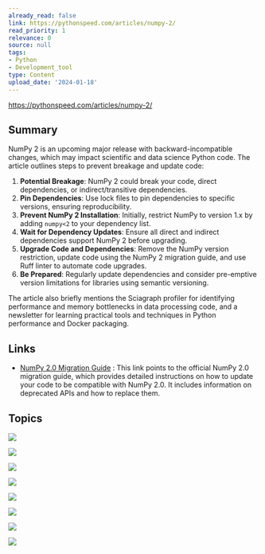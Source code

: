 ```yaml
---
already_read: false
link: https://pythonspeed.com/articles/numpy-2/
read_priority: 1
relevance: 0
source: null
tags:
- Python
- Development_tool
type: Content
upload_date: '2024-01-18'
---
```


https://pythonspeed.com/articles/numpy-2/
## Summary

NumPy 2 is an upcoming major release with backward-incompatible changes, which may impact scientific and data science Python code. The article outlines steps to prevent breakage and update code:

1. **Potential Breakage**: NumPy 2 could break your code, direct dependencies, or indirect/transitive dependencies.
2. **Pin Dependencies**: Use lock files to pin dependencies to specific versions, ensuring reproducibility.
3. **Prevent NumPy 2 Installation**: Initially, restrict NumPy to version 1.x by adding `numpy<2` to your dependency list.
4. **Wait for Dependency Updates**: Ensure all direct and indirect dependencies support NumPy 2 before upgrading.
5. **Upgrade Code and Dependencies**: Remove the NumPy version restriction, update code using the NumPy 2 migration guide, and use Ruff linter to automate code upgrades.
6. **Be Prepared**: Regularly update dependencies and consider pre-emptive version limitations for libraries using semantic versioning.

The article also briefly mentions the Sciagraph profiler for identifying performance and memory bottlenecks in data processing code, and a newsletter for learning practical tools and techniques in Python performance and Docker packaging.
## Links

- [NumPy 2.0 Migration Guide](https://numpy.org/devdocs/numpy_2_0_migration_guide.html) : This link points to the official NumPy 2.0 migration guide, which provides detailed instructions on how to update your code to be compatible with NumPy 2.0. It includes information on deprecated APIs and how to replace them.

## Topics

![](topics/Library/NumPy)

![](topics/Library/Scikit%20Learn)

![](topics/Library/Scikit%20Image)

![](topics/Library/Astropy)

![](topics/Library/Sciagraph)

![](topics/Library/Pandas)

![](topics/Library/SciPy)

![](topics/Library/Ruff)